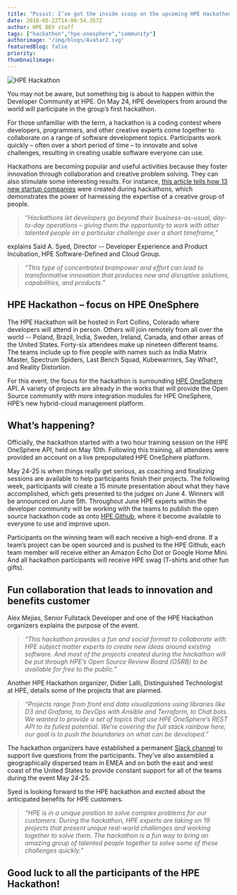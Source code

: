 ```yaml
---
title: "Psssst: I’ve got the inside scoop on the upcoming HPE Hackathon "
date: 2018-05-22T14:00:54.357Z
author: HPE DEV staff 
tags: ["hackathon","hpe-onesphere","community"]
authorimage: "/img/blogs/Avatar2.svg"
featuredBlog: false
priority:
thumbnailimage:
---
```

![HPE Hackathon](https://hpe-developer-portal.s3.amazonaws.com/uploads/media/2018/5/hpe-hackathon-3d-v1-1-1526997723888.jpg)

You may not be aware, but something big is about to happen within the Developer Community at HPE. On May 24, HPE developers from around the world will participate in the group’s first hackathon. 

For those unfamiliar with the term, a hackathon is a coding contest where developers, programmers, and other creative experts come together to collaborate on a range of software development topics. Participants work quickly – often over a short period of time – to innovate and solve challenges, resulting in creating usable software everyone can use. 

Hackathons are becoming popular and useful activities because they foster innovation through collaboration and creative problem solving. They can also stimulate some interesting results. For instance, [this article tells how 13 new startup companies](https://hackernoon.com/these-13-new-startups-were-born-at-hackathons-b758c37dde42) were created during hackathons, which demonstrates the power of harnessing the expertise of a creative group of people.  

> *“Hackathons let developers go beyond their business-as-usual, day-to-day operations – giving them the opportunity to work with other talented people on a particular challenge over a short timeframe,”*

explains Said A. Syed, Director -- Developer Experience and Product Incubation, HPE Software-Defined and Cloud Group.

> *“This type of concentrated brainpower and effort can lead to transformative innovation that produces new and disruptive solutions, capabilities, and products.”*

## HPE Hackathon – focus on HPE OneSphere

The HPE Hackathon will be hosted in Fort Collins, Colorado where developers will attend in person. Others will join remotely from all over the world -- Poland, Brazil, India, Sweden, Ireland, Canada, and other areas of the United States. Forty-six attendees make up nineteen different teams. The teams include up to five people with names such as India Matrix Master, Spectrum Spiders, Last Bench Squad, Kubewarriors, Say What?, and Reality Distortion. 

For this event, the focus for the hackathon is surrounding [HPE OneSphere](https://www.hpe.com/us/en/solutions/cloud/hybrid-it-management.html) API. A variety of projects are already in the works that will provide the Open Source community with more integration modules for HPE OneSphere, HPE’s new hybrid-cloud management platform. 

## What’s happening? 

Officially, the hackathon started with a two hour training session on the HPE OneSphere API, held on May 10th. Following this training, all attendees were provided an account on a live prepopulated HPE OneSphere platform. 

May 24-25 is when things really get serious, as coaching and finalizing sessions are available to help participants finish their projects. The following week, participants will create a 15 minute presentation about what they have accomplished, which gets presented to the judges on June 4.  Winners will be announced on June 5th. Throughout June HPE experts within the developer community will be working with the teams to publish the open source hackathon code as onto [HPE Github](https://github.com/hewlettpackard/), where it become available to everyone to use and improve upon. 

Participants on the winning team will each receive a high-end drone. If a team’s project can be open sourced and is pushed to the HPE Github, each team member will receive either an Amazon Echo Dot or Google Home Mini.  And all hackathon participants will receive HPE swag (T-shirts and other fun gifts).

## Fun collaboration that leads to innovation and benefits customer

Alex Mejias, Senior Fullstack Developer and one of the HPE Hackathon organizers explains the purpose of the event.

> *“This hackathon provides a fun and social format to collaborate with HPE subject matter experts to create new ideas around existing software. And most of the projects created during the hackathon will be put through HPE’s Open Source Review Board (OSRB) to be available for free to the public.”*

Another HPE Hackathon organizer, Didier Lalli, Distinguished Technologist at HPE, details some of the projects that are planned.

> *“Projects range from front end data visualizations using libraries like D3 and Grafana, to DevOps with Ansible and Terraform, to Chat bots. We wanted to provide a set of topics that use HPE OneSphere’s REST API to its fullest potential. We’re covering the full stack rainbow here; our goal is to push the boundaries on what can be developed.”*

The hackathon organizers have established a permanent [Slack channel](https://www.labs.hpe.com/slack) to support live questions from the participants. They’ve also assembled a geographically dispersed team in EMEA and on both the east and west coast of the United States to provide constant support for all of the teams during the event May 24-25. 

Syed is looking forward to the HPE hackathon and excited about the anticipated benefits for HPE customers.

> *“HPE is in a unique position to solve complex problems for our customers. During the hackathon, HPE experts are taking on 19 projects that present unique real-world challenges and working together to solve them. The hackathon is a fun way to bring an amazing group of talented people together to solve some of these challenges quickly.”*

## Good luck to all the participants of the HPE Hackathon!  
